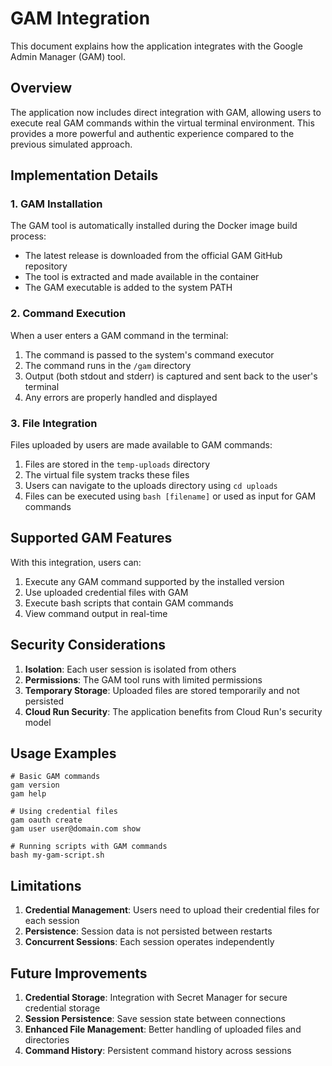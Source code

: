# GAM Integration

This document explains how the application integrates with the Google Admin Manager (GAM) tool.

## Overview

The application now includes direct integration with GAM, allowing users to execute real GAM commands within the virtual terminal environment. This provides a more powerful and authentic experience compared to the previous simulated approach.

## Implementation Details

### 1. GAM Installation

The GAM tool is automatically installed during the Docker image build process:

- The latest release is downloaded from the official GAM GitHub repository
- The tool is extracted and made available in the container
- The GAM executable is added to the system PATH

### 2. Command Execution

When a user enters a GAM command in the terminal:

1. The command is passed to the system's command executor
2. The command runs in the `/gam` directory
3. Output (both stdout and stderr) is captured and sent back to the user's terminal
4. Any errors are properly handled and displayed

### 3. File Integration

Files uploaded by users are made available to GAM commands:

1. Files are stored in the `temp-uploads` directory
2. The virtual file system tracks these files
3. Users can navigate to the uploads directory using `cd uploads`
4. Files can be executed using `bash [filename]` or used as input for GAM commands

## Supported GAM Features

With this integration, users can:

1. Execute any GAM command supported by the installed version
2. Use uploaded credential files with GAM
3. Execute bash scripts that contain GAM commands
4. View command output in real-time

## Security Considerations

1. **Isolation**: Each user session is isolated from others
2. **Permissions**: The GAM tool runs with limited permissions
3. **Temporary Storage**: Uploaded files are stored temporarily and not persisted
4. **Cloud Run Security**: The application benefits from Cloud Run's security model

## Usage Examples

```
# Basic GAM commands
gam version
gam help

# Using credential files
gam oauth create
gam user user@domain.com show

# Running scripts with GAM commands
bash my-gam-script.sh
```

## Limitations

1. **Credential Management**: Users need to upload their credential files for each session
2. **Persistence**: Session data is not persisted between restarts
3. **Concurrent Sessions**: Each session operates independently

## Future Improvements

1. **Credential Storage**: Integration with Secret Manager for secure credential storage
2. **Session Persistence**: Save session state between connections
3. **Enhanced File Management**: Better handling of uploaded files and directories
4. **Command History**: Persistent command history across sessions
